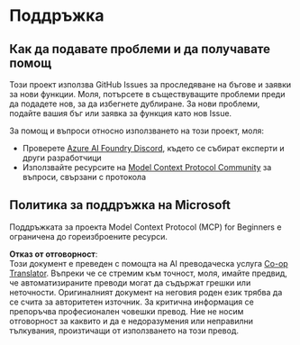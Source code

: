 <!--
CO_OP_TRANSLATOR_METADATA:
{
  "original_hash": "b3cffaf217113101e21eba532be806ea",
  "translation_date": "2025-07-13T15:23:45+00:00",
  "source_file": "SUPPORT.md",
  "language_code": "bg"
}
-->
# Поддръжка

## Как да подавате проблеми и да получавате помощ  

Този проект използва GitHub Issues за проследяване на бъгове и заявки за нови функции. Моля, потърсете в съществуващите 
проблеми преди да подадете нов, за да избегнете дублиране. За нови проблеми, подайте вашия бъг или 
заявка за функция като нов Issue.

За помощ и въпроси относно използването на този проект, моля:
- Проверете [Azure AI Foundry Discord](https://discord.com/invite/ByRwuEEgH4), където се събират експерти и други разработчици
- Използвайте ресурсите на [Model Context Protocol Community](https://modelcontextprotocol.io/community/) за въпроси, свързани с протокола

## Политика за поддръжка на Microsoft  

Поддръжката за проекта Model Context Protocol (MCP) for Beginners е ограничена до гореизброените ресурси.

**Отказ от отговорност**:  
Този документ е преведен с помощта на AI преводаческа услуга [Co-op Translator](https://github.com/Azure/co-op-translator). Въпреки че се стремим към точност, моля, имайте предвид, че автоматизираните преводи могат да съдържат грешки или неточности. Оригиналният документ на неговия роден език трябва да се счита за авторитетен източник. За критична информация се препоръчва професионален човешки превод. Ние не носим отговорност за каквито и да е недоразумения или неправилни тълкувания, произтичащи от използването на този превод.
